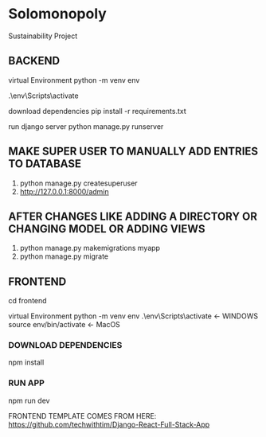 # Solomonopoly
Sustainability Project

## BACKEND

virtual Environment
python -m venv env  

.\env\Scripts\activate  

download dependencies
pip install -r requirements.txt

run django server
python manage.py runserver


## MAKE SUPER USER TO MANUALLY ADD ENTRIES TO DATABASE

1) python manage.py createsuperuser
2) http://127.0.0.1:8000/admin


## AFTER CHANGES LIKE ADDING A DIRECTORY OR CHANGING MODEL OR ADDING VIEWS

1) python manage.py makemigrations myapp
2) python manage.py migrate


## FRONTEND

cd frontend

virtual Environment
python -m venv env 
.\env\Scripts\activate  <- WINDOWS
source env/bin/activate <- MacOS


### DOWNLOAD DEPENDENCIES
npm install

### RUN APP
npm run dev


FRONTEND TEMPLATE COMES FROM HERE:
https://github.com/techwithtim/Django-React-Full-Stack-App
